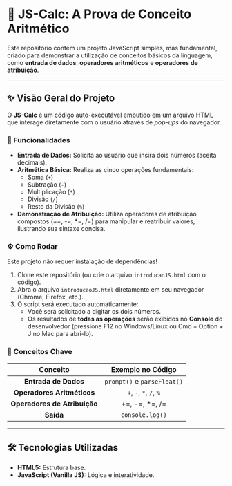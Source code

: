 # 🧮 JS-Calc: A Prova de Conceito Aritmético

Este repositório contém um projeto JavaScript simples, mas fundamental, criado para demonstrar a utilização de conceitos básicos da linguagem, como **entrada de dados**, **operadores aritméticos** e **operadores de atribuição**.

---

## ✨ Visão Geral do Projeto

O **JS-Calc** é um código auto-executável embutido em um arquivo HTML que interage diretamente com o usuário através de *pop-ups* do navegador.

### 🎯 Funcionalidades

* **Entrada de Dados:** Solicita ao usuário que insira dois números (aceita decimais).
* **Aritmética Básica:** Realiza as cinco operações fundamentais:
    * Soma (`+`)
    * Subtração (`-`)
    * Multiplicação (`*`)
    * Divisão (`/`)
    * Resto da Divisão (`%`)
* **Demonstração de Atribuição:** Utiliza operadores de atribuição compostos ($\text{+=}$, $\text{-=}$, $\text{*=}$, $\text{/=}$) para manipular e reatribuir valores, ilustrando sua sintaxe concisa.

### ⚙️ Como Rodar

Este projeto não requer instalação de dependências!

1.  Clone este repositório (ou crie o arquivo `introducaoJS.html` com o código).
2.  Abra o arquivo `introducaoJS.html` diretamente em seu navegador (Chrome, Firefox, etc.).
3.  O script será executado automaticamente:
    * Você será solicitado a digitar os dois números.
    * Os resultados de **todas as operações** serão exibidos no **Console** do desenvolvedor (pressione $\text{F12}$ no Windows/Linux ou $\text{Cmd} + \text{Option} + \text{J}$ no Mac para abri-lo).

### 🔑 Conceitos Chave

| Conceito | Exemplo no Código |
| :---: | :---: |
| **Entrada de Dados** | `prompt()` e `parseFloat()` |
| **Operadores Aritméticos** | `+`, `-`, `*`, `/`, `%` |
| **Operadores de Atribuição** | $\text{+=}$, $\text{-=}$, $\text{*=}$, $\text{/=}$ |
| **Saída** | `console.log()` |

---

## 🛠️ Tecnologias Utilizadas

* **HTML5:** Estrutura base.
* **JavaScript (Vanilla JS):** Lógica e interatividade.
